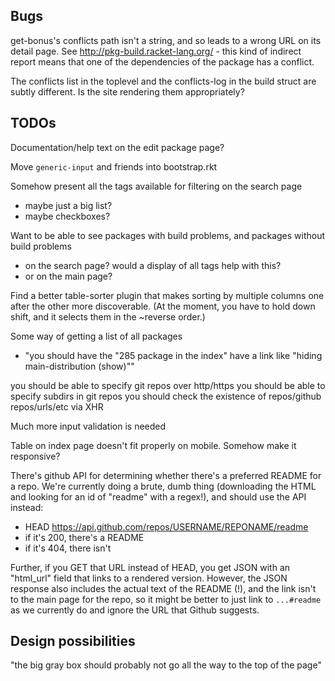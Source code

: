 ## Bugs

get-bonus's conflicts path isn't a string, and so leads to a wrong URL
on its detail page. See http://pkg-build.racket-lang.org/ - this kind
of indirect report means that one of the dependencies of the package
has a conflict.

The conflicts list in the toplevel and the conflicts-log in the build
struct are subtly different. Is the site rendering them appropriately?

## TODOs

Documentation/help text on the edit package page?

Move `generic-input` and friends into bootstrap.rkt

Somehow present all the tags available for filtering on the search page
 - maybe just a big list?
 - maybe checkboxes?

Want to be able to see packages with build problems, and packages without build problems
 - on the search page? would a display of all tags help with this?
 - or on the main page?

Find a better table-sorter plugin that makes sorting by multiple
columns one after the other more discoverable. (At the moment, you
have to hold down shift, and it selects them in the ~reverse order.)

Some way of getting a list of all packages
 - "you should have the "285 package in the index" have a link like "hiding main-distribution (show)""

you should be able to specify git repos over http/https
you should be able to specify subdirs in git repos
you should check the existence of repos/github repos/urls/etc via XHR

Much more input validation is needed

Table on index page doesn't fit properly on mobile. Somehow make it responsive?

There's github API for determining whether there's a preferred README
for a repo. We're currently doing a brute, dumb thing (downloading the
HTML and looking for an id of "readme" with a regex!), and should use
the API instead:

 - HEAD https://api.github.com/repos/USERNAME/REPONAME/readme
 - if it's 200, there's a README
 - if it's 404, there isn't

Further, if you GET that URL instead of HEAD, you get JSON with an
"html_url" field that links to a rendered version. However, the JSON
response also includes the actual text of the README (!), and the link
isn't to the main page for the repo, so it might be better to just
link to `...#readme` as we currently do and ignore the URL that Github
suggests.

## Design possibilities

"the big gray box should probably not go all the way to the top of the page"
